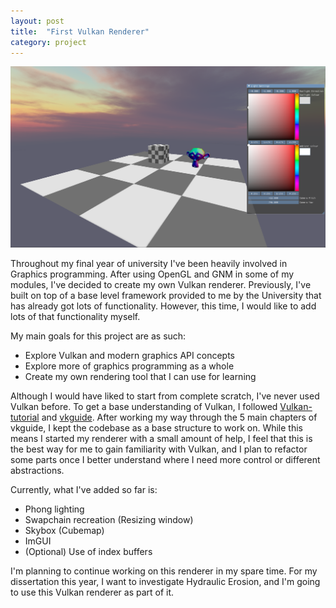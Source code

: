 ```yaml
---
layout: post
title:  "First Vulkan Renderer"
category: project
---
```


<img class="heading_image" src="/assets/images/vulkan/rendererInitial.png" alt=""/>

Throughout my final year of university I've been heavily involved in Graphics programming. After using OpenGL and GNM in some of my modules, I've decided to create my own Vulkan renderer. Previously, I've built on top of a base level framework provided to me by the University that has already got lots of functionality. However, this time, I would like to add lots of that functionality myself.

My main goals for this project are as such:
- Explore Vulkan and modern graphics API concepts
- Explore more of graphics programming as a whole
- Create my own rendering tool that I can use for learning

Although I would have liked to start from complete scratch, I've never used Vulkan before. To get a base understanding of Vulkan, I followed [Vulkan-tutorial](https://vulkan-tutorial.com/) and [vkguide](https://vkguide.dev/). After working my way through the 5 main chapters of vkguide, I kept the codebase as a base structure to work on. While this means I started my renderer with a small amount of help, I feel that this is the best way for me to gain familiarity with Vulkan, and I plan to refactor some parts once I better understand where I need more control or different abstractions.

Currently, what I've added so far is:
- Phong lighting
- Swapchain recreation (Resizing window)
- Skybox (Cubemap)
- ImGUI
- (Optional) Use of index buffers

I'm planning to continue working on this renderer in my spare time. For my dissertation this year, I want to investigate Hydraulic Erosion, and I'm going to use this Vulkan renderer as part of it.




